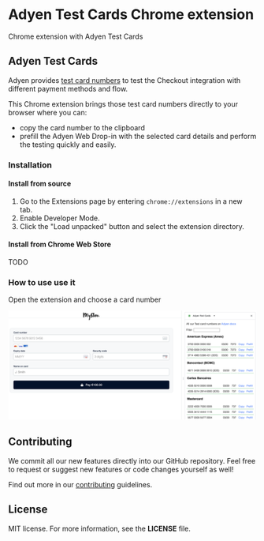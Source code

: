 # Adyen Test Cards Chrome extension

Chrome extension with Adyen Test Cards

## Adyen Test Cards

Adyen provides [test card numbers](https://docs.adyen.com/development-resources/testing/test-card-numbers) to test the Checkout integration with different payment methods and flow.

This Chrome extension brings those test card numbers directly to your browser where you can:
* copy the card number to the clipboard
* prefill the Adyen Web Drop-in with the selected card details and perform the testing quickly and easily.

### Installation

#### Install from source

1. Go to the Extensions page by entering `chrome://extensions` in a new tab.
2. Enable Developer Mode.
3. Click the "Load unpacked" button and select the extension directory.


#### Install from Chrome Web Store

TODO

### How to use use it

Open the extension and choose a card number

![Browser extension image](browser-extension-image.png)

## Contributing

We commit all our new features directly into our GitHub repository. Feel free to request or suggest new features or code changes yourself as well!

Find out more in our [contributing](https://github.com/adyen-examples/.github/blob/main/CONTRIBUTING.md) guidelines.


## License

MIT license. For more information, see the **LICENSE** file.
